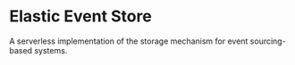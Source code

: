 # Elastic Event Store

A serverless implementation of the storage mechanism for event sourcing-based systems.